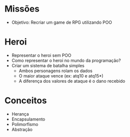 # Missões
- Objetivo: Recriar um game de RPG utilizando POO

# Heroi
- Representar o heroi sem POO
- Como representar o heroi no mundo da programação?
- Criar um sistema de batalha simples
    - Ambos personagens rolam os dados
    - O maior ataque vence (ex: atq10 e atq15*)
    - A diferença dos valores de ataque é o dano recebido

# Conceitos
- Herança
- Encapsulamento
- Polimorfismo
- Abstração